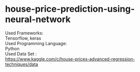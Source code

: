 # house-price-prediction-using-neural-network

Used Frameworks:<br>
  Tensorflow, keras<br>
Used Programming Language:<br>
  Python<br>
Used Data Set :<br>
  https://www.kaggle.com/c/house-prices-advanced-regression-techniques/data
 

